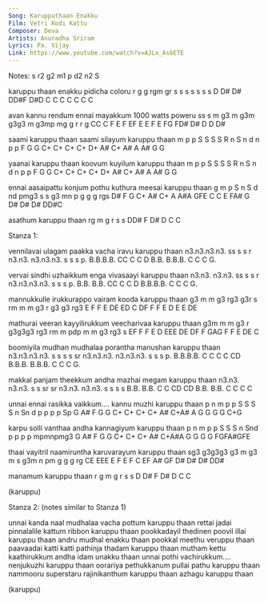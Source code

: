 ```yaml
---
Song: Karupputhaan Enakku
Film: Vetri Kodi Kattu
Composer: Deva
Artists: Anuradha Sriram 
Lyrics: Pa. Vijay 
Link: https://www.youtube.com/watch?v=AJLx_As6ETE
---
```

Notes:  s r2 g2 m1 p d2 n2 S

karuppu thaan enakku pidicha coloru 
r g  g  rgm   gr  s  s s s   s s s
D D# D# DD#F  D#D C  C C C   C C C

avan kannu rendum ennai mayakkum 1000 watts  poweru 
ss   s  m  g3 m   g3m   g3g3 m   g3mp mg g   r r g
CC   C  F  E  F   EF    E E  F   E FG FD# D# D D D#

saami karuppu thaan saami silayum  karuppu thaan 
m  p  p S  S  S     S  R  n S n    d n  p  p
F  G  G C+ C+ C+    C+ D+ A# C+ A# A A# G  G

yaanai karuppu thaan koovum kuyilum  karuppu thaan 
m  p   p S  S  S     S  R   n S n    d n  p  p
F  G   G C+ C+ C+    C+ D+  A# C+ A# A A# G  G

ennai aasaipattu konjum pothu kuthura meesai karuppu  thaan
g m   p S  n  S  d  nd  pmg3  s s  g3 mn p   g g  g   rgs
D# F  G C+ A# C+ A  A#A GFE   C C  E FA# G   D# D# D# DD#C
 
 
asathum karuppu thaan 
rg m    g r  s  s
DD# F   D# D C  C

Stanza 1:

vennilavai   ulagam paakka vacha  iravu     karuppu thaan
n3.n3.n3.n3. ss s   s   r  n3.n3. n3.n3.n3. s s  s  p.
B.B.B.B.     CC C   C   D  B.B.   B.B.B.    C C  C  G.

vervai sindhi uzhaikkum enga vivasaayi    karuppu thaan 
n3.n3. n3.n3. ss    s   s r  n3.n3.n3.n3. s s  s  p.
B.B.   B.B.   CC    C   C D  B.B.B.B. C C  C  G.

mannukkulle irukkurappo vairam kooda karuppu thaan 
g3 m  m  g3 rg3 g3r  s  rm m   m  g3 r g3 g3 rg3
E F  F  E DE ED  C  DF F   F  E D E E DE

mathurai veeran kayyilirukkum veecharivaa karuppu thaan 
g3m  m   m  g3  r  g3g3g3 rg3 rm m  pdp   m m  g3 rg3 s
EF  F   F  E  D  EEE DE DF F  GAG   F F  E DE C

boomiyila    mudhan mudhalaa porantha  manushan  karuppu thaan 
n3.n3.n3.n3. s s    s s  sr  n3.n3.n3. n3.n3.n3. s s  s  p.
B.B.B.B.     C C    C C  CD  B.B.B.    B.B.B.    C C  C  G.

makkal panjam theekkum andha mazhai megam  karuppu thaan 
n3.n3. n3.n3. s    s   sr sr n3.n3. n3.n3. s s  s  s
B.B.   B.B.   C    C   CD CD B.B.   B.B.   C C  C  C

unnai ennai rasikka vaikkum.... kannu   muzhi karuppu thaan 
p n   m p   p S  S  S   S       n  Sn   d p   p p  p  Sp
G A#  F G   G C+ C+ C+  C+      A# C+A# A G   G G  G  C+G

karpu solli vanthaa andha kannagiyum karuppu thaan 
p  n  m  p  p  S    S S   n  Snd p   p p  p  mpmnpmg3
G  A# F  G  G  C+   C+ C+ A# C+A#A G G G  G  FGFA#GFE

thaai vayitril naamiruntha karuvarayum karuppu  thaan 
sg3   g3g3g3   g3 m g3 m   s g3m n pm  g g  g   rg
CE    EEE      E  F E  F   C EF A# GF  D# D# D# DD#

manamum karuppu thaan 
r g m   g r  s  s
D D# F  D# D C  C

(karuppu)

Stanza 2: (notes similar to Stanza 1)

unnai kanda naal mudhalaa vacha pottum karuppu thaan 
rettai jadai pinnalalile kattum ribbon karuppu thaan 
pookkadayil thedinen poovil illai karuppu thaan 
andru mudhal enakku thaan pookkal meethu veruppu thaan 
paavaadai katti katti pathinja thadam karuppu thaan 
mutham kettu kaathirukkum andha idam unakku thaan 
unnai pothi vachirukkum.... nenjukuzhi karuppu thaan 
oorariya pethukkanum pullai pathu karuppu thaan 
nammooru superstaru rajinikanthum karuppu thaan 
azhagu karuppu thaan 

(karuppu)
